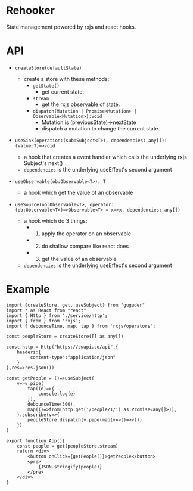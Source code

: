 # Rehooker
State management powered by rxjs and react hooks.

# API

- ```createStore(defaultState)```
    - create a store with these methods:
        - `getState()`
            - get current state.
        - `stream`  
            - get the rxjs observable of state.
        - `dispatch(Mutation | Promise<Mutation> | Observable<Mutation>):void`
            - Mutation is (previousState)=>nextState
            - dispatch a mutation to change the current state.

- `useSink(operation:(sub:Subject<T>), dependencies: any[]): (value:T)=>void`
    - a hook that creates a event handler which calls the underlying rxjs Subject's next()
    - `dependencies` is the underlying useEffect's second argument

- `useObservable(ob:Observable<T>): T`
    - a hook which get the value of an observable

- `useSource(ob:Observable<T>, operator:(ob:Observable<T>)=>Observable<T> = x=>x, dependencies: any[])`
    - a hook which do 3 things:
        - 1. apply the operator on an observable
        - 2. do shallow compare like react does
        - 3. get the value of an observable
    - `dependencies` is the underlying useEffect's second argument

# Example
```tsx
import {createStore, get, useSubject} from "guguder"
import * as React from "react"
import { Http } from './service/http';
import { from } from 'rxjs';
import { debounceTime, map, tap } from 'rxjs/operators';

const peopleStore = createStore([] as any[])

const http = Http("https://swapi.co/api",{
    headers:{
        'content-type':"application/json"
    }
},res=>res.json())

const getPeople = ()=>useSubject(
    v=>v.pipe(
        tap((e)=>{
            console.log(e)
        }),
        debounceTime(300),
        map(()=>from(http.get('/people/1/') as Promise<any[]>)),
    ).subscribe(v=>{
        peopleStore.dispatch(v.pipe(map(v=>()=>v)))
    })
)

export function App(){
    const people = get(peopleStore.stream)
    return <div>
        <button onClick={getPeople()}>getPeople</button>
        <pre>
            {JSON.stringify(people)}
        </pre>
    </div>
}
```